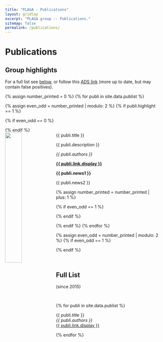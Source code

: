 ```yaml
---
title: "PLAGA - Publications"
layout: gridlay
excerpt: "PLAGA group -- Publications."
sitemap: false
permalink: /publications/
---
```



# Publications

## Group highlights

For a full list see [below](#full-list), or follow this [ADS link](https://ui.adsabs.harvard.edu/search/filter_database_fq_database=AND&filter_database_fq_database=database%3A%22astronomy%22&fq=%7B!type%3Daqp%20v%3D%24fq_database%7D&fq_database=(database%3A%22astronomy%22)&q=author%3A(%22Cuadra%2C%20Jorge%22%20or%20%22Montesinos%2C%20M%22%20or%20%22Dunhill%2C%20A%22%20or%20%22Faramaz%2C%20V%22%20or%20%22Chen%2C%20Xian%22%20or%20%22Russell%2C%20C%22%20or%20%22Cuello%2C%20N%22%20or%20%22Ronco%22%20or%20%22Guilera%2C%20O%22%20or%20%22del%20Valle%2C%20L%22%20%20or%20%22Sucerquia%2C%20M%22%20or%20%22Stammler%2C%20S%22%20or%20%22Calder%C3%B3n%2C%20D%22%20or%20%22Goicovic%22%20or%20%22Garate%2C%20M%22%20or%20%22Fontecilla%2C%20C%22%20or%20%22Gormaz-Matamala%2C%20A.%20C.%22%20)%20aff%3A(%22catolica%20de%20chile%22%20or%20%22adolfo%20ib%C3%A1%C3%B1ez%22)%20%20year%3A2015-2029&sort=date%20desc%2C%20bibcode%20desc&p_=0) (more up to date, but may contain false positives).

{% assign number_printed = 0 %}
{% for publi in site.data.publist %}

{% assign even_odd = number_printed | modulo: 2 %}
{% if publi.highlight == 1 %}

{% if even_odd == 0 %}
<div class="row">
{% endif %}

<div class="col-sm-6 clearfix">
 <div class="well">
  <pubtit>{{ publi.title }}</pubtit>
  <img src="{{ site.url }}{{ site.baseurl }}/images/pubpic/{{ publi.image }}" class="img-responsive" width="33%" style="float: left" />
  <p>{{ publi.description }}</p>
  <p><em>{{ publi.authors }}</em></p>
  <p><strong><a href="{{ publi.link.url }}">{{ publi.link.display }}</a></strong></p>
  <p class="text-danger"><strong> {{ publi.news1 }}</strong></p>
  <p> {{ publi.news2 }}</p>
 </div>
</div>

{% assign number_printed = number_printed | plus: 1 %}

{% if even_odd == 1 %}
</div>
{% endif %}

{% endif %}
{% endfor %}

{% assign even_odd = number_printed | modulo: 2 %}
{% if even_odd == 1 %}
</div>
{% endif %}

<p> &nbsp; </p>


## Full List
 (since 2015)
 <p> &nbsp; </p>

{% for publi in site.data.publist %}

  {{ publi.title }} <br />
  <em>{{ publi.authors }} </em><br /><a href="{{ publi.link.url }}">{{ publi.link.display }}</a>

{% endfor %}
